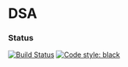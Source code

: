 # DSA
### Status
[![Build Status](https://travis-ci.org/thisisshub/DSA.png)](https://travis-ci.org/thisisshub/DSA)
<a href="https://github.com/psf/black"><img alt="Code style: black" src="https://img.shields.io/badge/code%20style-black-000000.svg"></a>